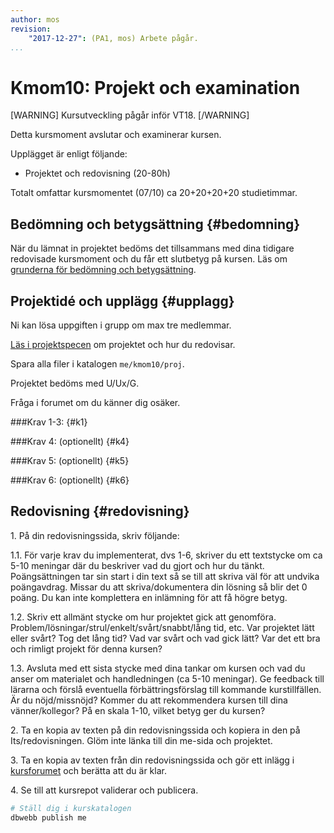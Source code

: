 ```yaml
---
author: mos
revision:
    "2017-12-27": (PA1, mos) Arbete pågår.
...
```

Kmom10: Projekt och examination
====================================

[WARNING]
Kursutveckling pågår inför VT18.
[/WARNING]

Detta kursmoment avslutar och examinerar kursen.

Upplägget är enligt följande:

* Projektet och redovisning (20-80h)

Totalt omfattar kursmomentet (07/10) ca 20+20+20+20 studietimmar.



Bedömning och betygsättning {#bedomning}
--------------------------------------------------------------------

När du lämnat in projektet bedöms det tillsammans med dina tidigare redovisade kursmoment och du får ett slutbetyg på kursen. Läs om [grunderna för bedömning och betygsättning](kurser/bedomning-och-betygsattning).



Projektidé och upplägg {#upplagg}
--------------------------------------------------------------------

<!--stop-->

Ni kan lösa uppgiften i grupp om max tre medlemmar.

[Läs i projektspecen](kurser/dbjs/projekt-internetbanken) om projektet och hur du redovisar.

Spara alla filer i katalogen `me/kmom10/proj`.

Projektet bedöms med U/Ux/G.

Fråga i forumet om du känner dig osäker.



###Krav 1-3:  {#k1}

###Krav 4: (optionellt) {#k4}

###Krav 5: (optionellt) {#k5}

###Krav 6: (optionellt) {#k6}




Redovisning {#redovisning}
--------------------------------------------------------------------

1\. På din redovisningssida, skriv följande:

1.1. För varje krav du implementerat, dvs 1-6, skriver du ett textstycke om ca 5-10 meningar där du beskriver vad du gjort och hur du tänkt. Poängsättningen tar sin start i din text så se till att skriva väl för att undvika poängavdrag. Missar du att skriva/dokumentera din lösning så blir det 0 poäng. Du kan inte komplettera en inlämning för att få högre betyg.

1.2. Skriv ett allmänt stycke om hur projektet gick att genomföra. Problem/lösningar/strul/enkelt/svårt/snabbt/lång tid, etc. Var projektet lätt eller svårt? Tog det lång tid? Vad var svårt och vad gick lätt? Var det ett bra och rimligt projekt för denna kursen?

1.3. Avsluta med ett sista stycke med dina tankar om kursen och vad du anser om materialet och handledningen (ca 5-10 meningar). Ge feedback till lärarna och förslå eventuella förbättringsförslag till kommande kurstillfällen. Är du nöjd/missnöjd? Kommer du att rekommendera kursen till dina vänner/kollegor? På en skala 1-10, vilket betyg ger du kursen?

2\. Ta en kopia av texten på din redovisningssida och kopiera in den på Its/redovisningen. Glöm inte länka till din me-sida och projektet. 

3\. Ta en kopia av texten från din redovisningssida och gör ett inlägg i [kursforumet](forum/utbildning/databas) och berätta att du är klar.

4\. Se till att kursrepot validerar och publicera.

```bash
# Ställ dig i kurskatalogen
dbwebb publish me
```
